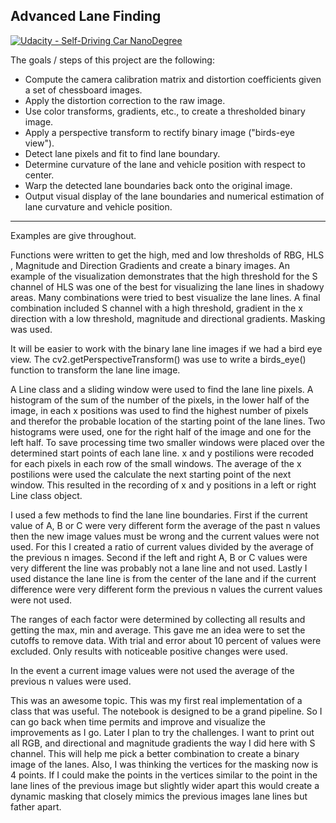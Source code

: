 ## Advanced Lane Finding
[![Udacity - Self-Driving Car NanoDegree](https://s3.amazonaws.com/udacity-sdc/github/shield-carnd.svg)](http://www.udacity.com/drive)

The goals / steps of this project are the following:  

* Compute the camera calibration matrix and distortion coefficients given a set of chessboard images.
* Apply the distortion correction to the raw image.  
* Use color transforms, gradients, etc., to create a thresholded binary image.
* Apply a perspective transform to rectify binary image ("birds-eye view"). 
* Detect lane pixels and fit to find lane boundary.
* Determine curvature of the lane and vehicle position with respect to center.
* Warp the detected lane boundaries back onto the original image.
* Output visual display of the lane boundaries and numerical estimation of lane curvature and vehicle position.

---




Examples are give throughout.

Functions were written to get the high, med and low thresholds of RBG, HLS , Magnitude and Direction Gradients and create a binary images. An example of the visualization demonstrates that the high threshold for the S channel of HLS was one of the best for visualizing the lane lines in shadowy areas. 
Many combinations were tried to best visualize the lane lines. A final combination included S channel with a high threshold, gradient in the x direction with a low threshold, magnitude and directional gradients. Masking was used.

It will be easier to work with the binary lane line images if we had a bird eye view. The cv2.getPerspectiveTransform() was use to write a birds_eye() function to transform the lane line image.

A Line class and a sliding window were used to find the lane line pixels. A histogram of the sum of the number of the pixels, in the lower half of the image, in each x positions was used to find the highest number of pixels and therefor the probable location of the starting point of the lane lines. Two histograms were used, one for the right half of the image and one for the left half. To save processing time two smaller windows were placed over the determined start points of each lane line. x and y postilions were recoded for each pixels in each row of the small windows. The average of the x postilions were used the calculate the next starting point of the next window. This resulted in the recording of x and y positions in a left or right Line class object.  


I used a few methods to find the lane line boundaries. First if  the current value of A, B or C were very different form the average of the past n values then the new image values must be wrong and the current values were not used. For this I created a ratio of current values divided by the average of the previous n images.  Second if the left and right A, B or C values were very different the line was probably not a lane line and not used. Lastly I used distance the lane line is from the center of the lane and if the current difference were very different form the previous n values the current values were not used.

The ranges of each factor were determined by collecting all results and getting the max, min and average. This gave me an idea were to set the cutoffs to remove data. With trial and error about 10 percent of values were excluded. Only results with noticeable positive changes were used. 

In the event a current image values were not used the average of the previous n values were used.

This was an awesome topic. This was my first real implementation of a class that was useful. The notebook is designed to be a grand pipeline. So I can go back when time permits and improve and visualize the improvements as I go. Later I plan to try the challenges. I want to print out all RGB, and directional and magnitude gradients the way I did here with S channel. This will help me pick a better combination to create a binary image of the lanes. Also, I was thinking the vertices for the masking now is 4 points. If I could make the points in the vertices similar to the point in the lane lines of the previous image but slightly wider apart this would create a dynamic masking that closely mimics the previous images lane lines but father apart. 


